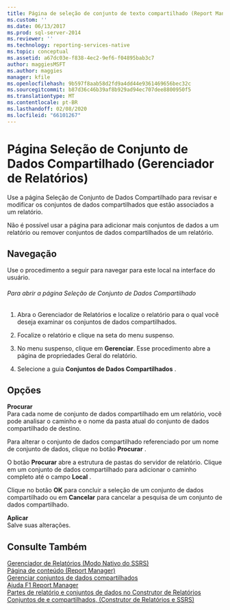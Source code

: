 ```yaml
---
title: Página de seleção de conjunto de texto compartilhado (Report Manager) | Microsoft Docs
ms.custom: ''
ms.date: 06/13/2017
ms.prod: sql-server-2014
ms.reviewer: ''
ms.technology: reporting-services-native
ms.topic: conceptual
ms.assetid: a67dc03e-f838-4ec2-9ef6-f04895bab3c7
author: maggiesMSFT
ms.author: maggies
manager: kfile
ms.openlocfilehash: 9b597f8aab58d2fd9a4dd44e9361469656bec32c
ms.sourcegitcommit: b87d36c46b39af8b929ad94ec707dee8800950f5
ms.translationtype: MT
ms.contentlocale: pt-BR
ms.lasthandoff: 02/08/2020
ms.locfileid: "66101267"
---
```

# <a name="shared-dataset-selection-page-report-manager"></a>Página Seleção de Conjunto de Dados Compartilhado (Gerenciador de Relatórios)
  Use a página Seleção de Conjunto de Dados Compartilhado para revisar e modificar os conjuntos de dados compartilhados que estão associados a um relatório.  
  
 Não é possível usar a página para adicionar mais conjuntos de dados a um relatório ou remover conjuntos de dados compartilhados de um relatório.  
  
## <a name="navigation"></a>Navegação  
 Use o procedimento a seguir para navegar para este local na interface do usuário.  
  
###### <a name="to-open-the-shared-dataset-selection-page"></a>Para abrir a página Seleção de Conjunto de Dados Compartilhado  
  
1.  Abra o Gerenciador de Relatórios e localize o relatório para o qual você deseja examinar os conjuntos de dados compartilhados.  
  
2.  Focalize o relatório e clique na seta do menu suspenso.  
  
3.  No menu suspenso, clique em **Gerenciar**. Esse procedimento abre a página de propriedades Geral do relatório.  
  
4.  Selecione a guia **Conjuntos de Dados Compartilhados** .  
  
## <a name="options"></a>Opções  
 **Procurar**  
 Para cada nome de conjunto de dados compartilhado em um relatório, você pode analisar o caminho e o nome da pasta atual do conjunto de dados compartilhado de destino.  
  
 Para alterar o conjunto de dados compartilhado referenciado por um nome de conjunto de dados, clique no botão **Procurar** .  
  
 O botão **Procurar** abre a estrutura de pastas do servidor de relatório. Clique em um conjunto de dados compartilhado para adicionar o caminho completo até o campo **Local** .  
  
 Clique no botão **OK** para concluir a seleção de um conjunto de dados compartilhado ou em **Cancelar** para cancelar a pesquisa de um conjunto de dados compartilhado.  
  
 **Aplicar**  
 Salve suas alterações.  
  
## <a name="see-also"></a>Consulte Também  
 [Gerenciador de Relatórios &#40;Modo Nativo do SSRS&#41;](../../2014/reporting-services/report-manager-ssrs-native-mode.md)   
 [Página de conteúdo &#40;Report Manager&#41;](../../2014/reporting-services/contents-page-report-manager.md)   
 [Gerenciar conjuntos de dados compartilhados](report-data/manage-shared-datasets.md)   
 [Ajuda F1 Report Manager](../../2014/reporting-services/report-manager-f1-help.md)   
 [Partes de relatório e conjuntos de dados no Construtor de Relatórios](report-data/report-parts-and-datasets-in-report-builder.md)   
 [Conjuntos de e compartilhados, &#40;Construtor de Relatórios e SSRS&#41;](report-data/embedded-and-shared-datasets-report-builder-and-ssrs.md)  
  
  
